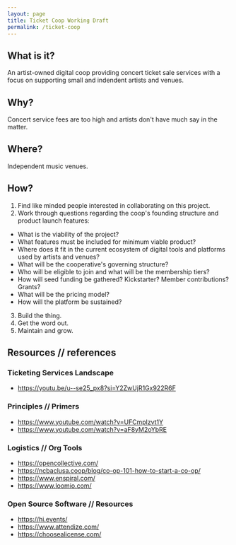```yaml
---
layout: page
title: Ticket Coop Working Draft
permalink: /ticket-coop
---
```

## What is it?
An artist-owned digital coop providing concert ticket sale services with a focus on supporting small and indendent artists and venues.
## Why?
Concert service fees are too high and artists don't have much say in the matter.
## Where?
Independent music venues.
## How?
1. Find like minded people interested in collaborating on this project.
2. Work through questions regarding the coop's founding structure and product launch features:
 - What is the viability of the project?
 - What features must be included for minimum viable product?
 - Where does it fit in the current ecosystem of digital tools and platforms used by artists and venues?
 - What will be the cooperative's governing structure?
 - Who will be eligible to join and what will be the membership tiers?
 - How will seed funding be gathered? Kickstarter? Member contributions? Grants?
 - What will be the pricing model?
 - How will the platform be sustained?
3. Build the thing.
4. Get the word out.
5. Maintain and grow.

## Resources // references

### Ticketing Services Landscape
- <https://youtu.be/u--se25_px8?si=Y2ZwUjR1Gx922R6F>

### Principles // Primers
- <https://www.youtube.com/watch?v=UFCmplzvt1Y>
- <https://www.youtube.com/watch?v=aF8yM2oYbRE>

### Logistics // Org Tools
- <https://opencollective.com/>
- <https://ncbaclusa.coop/blog/co-op-101-how-to-start-a-co-op/>
- <https://www.enspiral.com/>
- <https://www.loomio.com/>

### Open Source Software // Resources
- <https://hi.events/>
- <https://www.attendize.com/>
- <https://choosealicense.com/>
